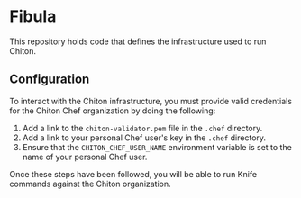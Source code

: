 # Fibula

This repository holds code that defines the infrastructure used to run Chiton.

## Configuration

To interact with the Chiton infrastructure, you must provide valid credentials
for the Chiton Chef organization by doing the following:

1. Add a link to the `chiton-validator.pem` file in the `.chef` directory.
2. Add a link to your personal Chef user's key in the `.chef` directory.
3. Ensure that the `CHITON_CHEF_USER_NAME` environment variable is set to the name of your personal Chef user.

Once these steps have been followed, you will be able to run Knife commands
against the Chiton organization.
